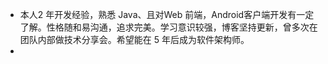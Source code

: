 - 本人2 年开发经验，熟悉 Java、且对Web 前端，Android客户端开发有一定了解。性格随和易沟通，追求完美。学习意识较强，博客坚持更新，曾多次在团队内部做技术分享会。希望能在 5 年后成为软件架构师。
-